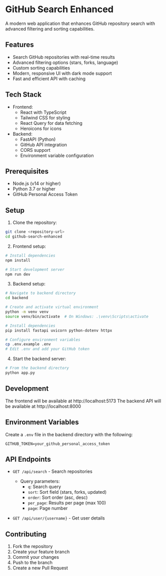 # GitHub Search Enhanced

A modern web application that enhances GitHub repository search with advanced filtering and sorting capabilities.

## Features

- Search GitHub repositories with real-time results
- Advanced filtering options (stars, forks, language)
- Custom sorting capabilities
- Modern, responsive UI with dark mode support
- Fast and efficient API with caching

## Tech Stack

- Frontend:
  - React with TypeScript
  - Tailwind CSS for styling
  - React Query for data fetching
  - Heroicons for icons
- Backend:
  - FastAPI (Python)
  - GitHub API integration
  - CORS support
  - Environment variable configuration

## Prerequisites

- Node.js (v14 or higher)
- Python 3.7 or higher
- GitHub Personal Access Token

## Setup

1. Clone the repository:
```bash
git clone <repository-url>
cd github-search-enhanced
```

2. Frontend setup:
```bash
# Install dependencies
npm install

# Start development server
npm run dev
```

3. Backend setup:
```bash
# Navigate to backend directory
cd backend

# Create and activate virtual environment
python -m venv venv
source venv/bin/activate  # On Windows: .\venv\Scripts\activate

# Install dependencies
pip install fastapi uvicorn python-dotenv httpx

# Configure environment variables
cp .env.example .env
# Edit .env and add your GitHub token
```

4. Start the backend server:
```bash
# From the backend directory
python app.py
```

## Development

The frontend will be available at http://localhost:5173
The backend API will be available at http://localhost:8000

## Environment Variables

Create a `.env` file in the backend directory with the following:

```
GITHUB_TOKEN=your_github_personal_access_token
```

## API Endpoints

- `GET /api/search` - Search repositories
  - Query parameters:
    - `q`: Search query
    - `sort`: Sort field (stars, forks, updated)
    - `order`: Sort order (asc, desc)
    - `per_page`: Results per page (max 100)
    - `page`: Page number

- `GET /api/user/{username}` - Get user details

## Contributing

1. Fork the repository
2. Create your feature branch
3. Commit your changes
4. Push to the branch
5. Create a new Pull Request 